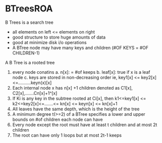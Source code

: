 # BTreesROA
B Trees is a search tree
 - all elements on left <= elements on right
 - good structure to store huge amounts of data
 - good at minimize disk i/o operations
 - A BTree node may have many keys and children
 (#OF KEYS = #OF CHILDREN-1)

A B Tree is a rooted tree
1. every node conatins
a. n[x]: =  #of keeps
b. leaf[x]: true if x is a leaf node
c. keys are stored in non-decreasing order
     ie, key1[x] <= key2[x] <=..........keyn(x)[x] 
2. Each internal node x has n[x] +1 children
      denoted as C1[x], C2[x],.......Cn[x]+1^[x]
3. If Ki is any key in the subtree rooted at Ci[x], then k1<=key1[x] <= k2<=key2[x]<=.......<= kn[x] <= keyn[x] <= kn[x]+1
4. All leaves have the same depth, which is the height of the tree
5. A minimum degree t(>=2) of a BTree specifies a lower and upper bounds on #of children each node can have
6. Every node except the root must have at least t children and at most 2t children
7. The root can have only 1 loops but at most 2t-1 keeps
